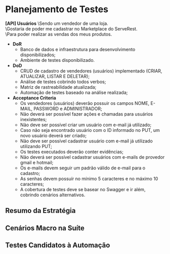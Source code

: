 # Planejamento de Testes
**[API] Usuários**
\Sendo um vendedor de uma loja.\
\Gostaria de poder me cadastrar no Marketplace do ServeRest.\
\Para poder realizar as vendas dos meus produtos.
- **DoR**
   - Banco de dados e infraestrutura para desenvolvimento disponibilizados;
   - Ambiente de testes disponibilizado.
- **DoD**
   - CRUD de cadastro de vendedores (usuários) implementado (CRIAR, ATUALIZAR, LISTAR E DELETAR);
   - Análise de testes cobrindo todos verbos;
   - Matriz de rastreabilidade atualizada;
   - Automação de testes baseado na análise realizada;
- **Acceptance Criteria**
   - Os vendedores (usuários) deverão possuir os campos NOME, E-MAIL, PASSWORD e ADMINISTRADOR;
   - Não deverá ser possível fazer ações e chamadas para usuários inexistentes;
   - Não deve ser possível criar um usuário com e-mail já utilizado;
   - Caso não seja encontrado usuário com o ID informado no PUT, um novo usuário deverá ser criado;
   - Não deve ser possível cadastrar usuário com e-mail já utilizado utilizando PUT;
   - Os testes executados deverão conter evidências;
   - Não deverá ser possível cadastrar usuários com e-mails de provedor gmail e hotmail;
   - Os e-mails devem seguir um padrão válido de e-mail para o cadastro;
   - As senhas devem possuír no mínimo 5 caracteres e no máximo 10 caracteres;
   - A cobertura de testes deve se basear no Swagger e ir além, cobrindo cenários alternativos.

## Resumo da Estratégia
## Cenários Macro na Suíte
## Testes Candidatos à Automação
